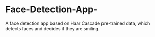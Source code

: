 # Face-Detection-App-
A face detection app based on Haar Cascade pre-trained data, which detects faces and decides if they are smiling. 
